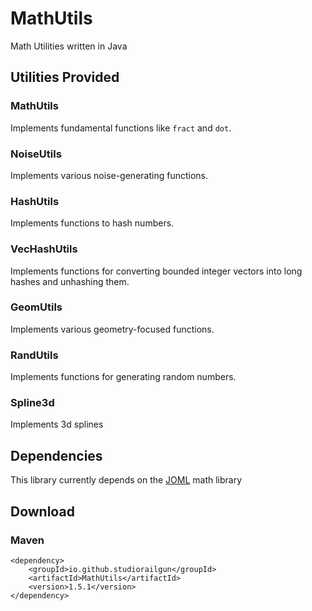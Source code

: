 # MathUtils
Math Utilities written in Java

## Utilities Provided

### MathUtils
Implements fundamental functions like `fract` and `dot`.

### NoiseUtils
Implements various noise-generating functions.

### HashUtils
Implements functions to hash numbers.

### VecHashUtils
Implements functions for converting bounded integer vectors into long hashes and unhashing them.

### GeomUtils
Implements various geometry-focused functions.

### RandUtils
Implements functions for generating random numbers.

### Spline3d
Implements 3d splines


## Dependencies
This library currently depends on the [JOML](https://github.com/JOML-CI/JOML) math library 



## Download
### Maven
```
<dependency>
    <groupId>io.github.studiorailgun</groupId>
    <artifactId>MathUtils</artifactId>
    <version>1.5.1</version>
</dependency>
```